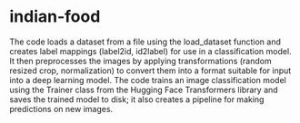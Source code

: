 # indian-food

The code loads a dataset from a file using the load_dataset function and creates label mappings (label2id, id2label) for use in a classification model. It then preprocesses the images by applying transformations (random resized crop, normalization) to convert them into a format suitable for input into a deep learning model. The code trains an image classification model using the Trainer class from the Hugging Face Transformers library and saves the trained model to disk; it also creates a pipeline for making predictions on new images.
